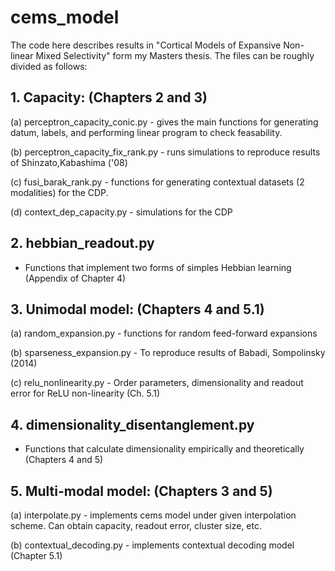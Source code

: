 # cems_model

The code here describes results in "Cortical Models of Expansive Non-linear Mixed Selectivity" form my Masters thesis. The files can be roughly divided as follows:

## 1. Capacity: (Chapters 2 and 3)

 (a) perceptron_capacity_conic.py - gives the main functions for generating datum, labels, and performing linear program to check feasability.
 
 (b) perceptron_capacity_fix_rank.py - runs simulations to reproduce results of Shinzato,Kabashima ('08)
 
 (c) fusi_barak_rank.py - functions for generating contextual datasets (2 modalities) for the CDP.
 
 (d) context_dep_capacity.py - simulations for the CDP
 
## 2. hebbian_readout.py
- Functions that implement two forms of simples Hebbian learning (Appendix of Chapter 4)
 
## 3. Unimodal model: (Chapters 4 and 5.1)

 (a) random_expansion.py - functions for random feed-forward expansions
 
 (b) sparseness_expansion.py -  To reproduce results of Babadi, Sompolinsky (2014)
 
 (c) relu_nonlinearity.py - Order parameters, dimensionality and readout error for ReLU non-linearity (Ch. 5.1)
 
## 4. dimensionality_disentanglement.py 
- Functions that calculate dimensionality empirically and theoretically (Chapters 4 and 5)

## 5. Multi-modal model: (Chapters 3 and 5)

  (a) interpolate.py - implements cems model under given interpolation scheme. Can obtain capacity, readout error, cluster size, etc.
  
  (b) contextual_decoding.py - implements contextual decoding model (Chapter 5.1)
